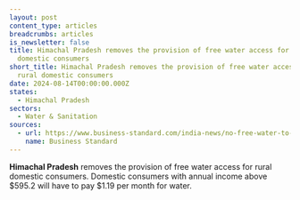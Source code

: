 ```yaml
---
layout: post
content_type: articles
breadcrumbs: articles
is_newsletter: false
title: Himachal Pradesh removes the provision of free water access for rural
  domestic consumers
short_title: Himachal Pradesh removes the provision of free water access for
  rural domestic consumers
date: 2024-08-14T00:00:00.000Z
states:
  - Himachal Pradesh
sectors:
  - Water & Sanitation
sources:
  - url: https://www.business-standard.com/india-news/no-free-water-to-people-with-annual-income-exceeding-rs-50-000-in-himachal-124081000096_1.html
    name: Business Standard
---
```

**Himachal Pradesh** removes the provision of free water access for rural domestic consumers. Domestic consumers with annual income above $595.2 will have to pay $1.19 per month for water.
